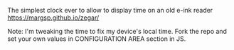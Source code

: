 The simplest clock ever to allow to display time on an old e-ink reader
https://margsp.github.io/zegar/

Note: I'm tweaking the time to fix my device's local time.
Fork the repo and set your own values in CONFIGURATION AREA section in JS.
